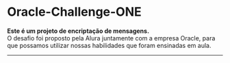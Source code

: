 # Oracle-Challenge-ONE

<strong>Este é um projeto de encriptação de mensagens.</strong> </br>
O desafio foi proposto pela Alura juntamente com a empresa Oracle, para que possamos utilizar nossas habilidades que foram ensinadas em aula.
<hr>
